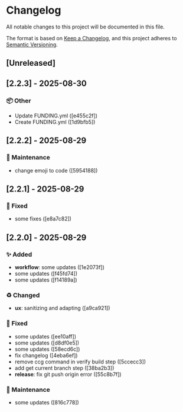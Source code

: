 # Changelog

All notable changes to this project will be documented in this file.

The format is based on [Keep a Changelog](https://keepachangelog.com/en/1.0.0/),
and this project adheres to [Semantic Versioning](https://semver.org/spec/v2.0.0.html).

## [Unreleased]

## [2.2.3] - 2025-08-30

### 📦 Other

- Update FUNDING.yml ([e455c2f])
- Create FUNDING.yml ([1d9bfb5])


## [2.2.2] - 2025-08-29

### 🔧 Maintenance

- change emoji to code ([5954188])


## [2.2.1] - 2025-08-29

### 🐛 Fixed

- some fixes ([e8a7c82])


## [2.2.0] - 2025-08-29

### ✨ Added

- **workflow**: some updates ([1e2073f])
- some updates ([f45fd74])
- some updates ([f14189a])

### ♻️ Changed

- **ux**: sanitizing and adapting ([a9ca921])

### 🐛 Fixed

- some updates ([ee10aff])
- some updates ([d8df0e5])
- some updates ([58ecd6c])
- fix changelog ([4eba6ef])
- remove ccg command in verify build step ([5ccecc3])
- add get current branch step ([38ba2b3])
- **release**: fix git push origin error ([55c8b7f])

### 🔧 Maintenance

- some updates ([816c778])

